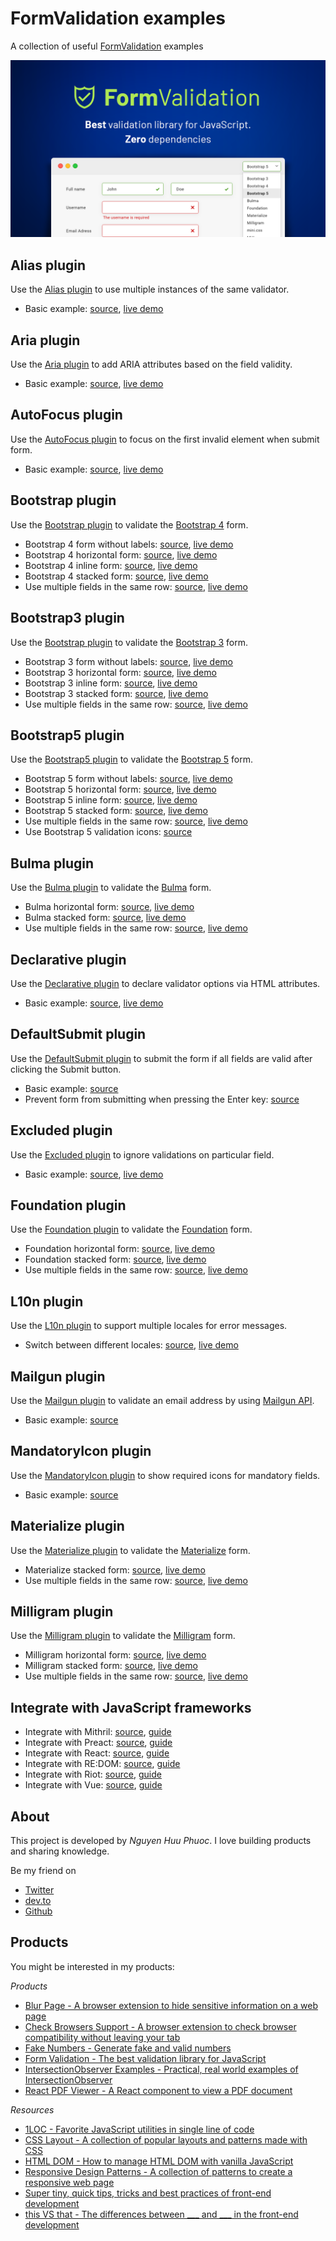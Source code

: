 # FormValidation examples

A collection of useful [FormValidation](https://formvalidation.io) examples

![FormValidation](/assets/screenshot.png)

## Alias plugin

Use the [Alias plugin](https://formvalidation.io/guide/plugins/alias) to use multiple instances of the same validator.

* Basic example: [source](plugin-alias/basic.html), [live demo](https://formvalidation.io/guide/plugins/alias)

## Aria plugin

Use the [Aria plugin](https://formvalidation.io/guide/plugins/aria) to add ARIA attributes based on the field validity.

* Basic example: [source](plugin-aria/basic.html), [live demo](https://formvalidation.io/guide/plugins/aria)

## AutoFocus plugin

Use the [AutoFocus plugin](https://formvalidation.io/guide/plugins/auto-focus) to focus on the first invalid element when submit form.

* Basic example: [source](plugin-auto-focus/basic.html), [live demo](https://formvalidation.io/guide/plugins/auto-focus)

## Bootstrap plugin

Use the [Bootstrap plugin](https://formvalidation.io/guide/plugins/bootstrap) to validate the [Bootstrap 4](https://getbootstrap.com) form.

* Bootstrap 4 form without labels: [source](plugin-bootstrap/form-without-labels.html), [live demo](https://formvalidation.io/guide/plugins/bootstrap)
* Bootstrap 4 horizontal form: [source](plugin-bootstrap/horizontal-form.html), [live demo](https://formvalidation.io/guide/plugins/bootstrap)
* Bootstrap 4 inline form: [source](plugin-bootstrap/inline-form.html), [live demo](https://formvalidation.io/guide/plugins/bootstrap)
* Bootstrap 4 stacked form: [source](plugin-bootstrap/stacked-form.html), [live demo](https://formvalidation.io/guide/plugins/bootstrap)
* Use multiple fields in the same row: [source](plugin-bootstrap/multiple-fields-same-row.html), [live demo](https://formvalidation.io/guide/plugins/bootstrap)

## Bootstrap3 plugin

Use the [Bootstrap plugin](https://formvalidation.io/guide/plugins/bootstrap3) to validate the [Bootstrap 3](https://getbootstrap.com) form.

* Bootstrap 3 form without labels: [source](plugin-bootstrap3/form-without-labels.html), [live demo](https://formvalidation.io/guide/plugins/bootstrap3)
* Bootstrap 3 horizontal form: [source](plugin-bootstrap3/horizontal-form.html), [live demo](https://formvalidation.io/guide/plugins/bootstrap3)
* Bootstrap 3 inline form: [source](plugin-bootstrap3/inline-form.html), [live demo](https://formvalidation.io/guide/plugins/bootstrap3)
* Bootstrap 3 stacked form: [source](plugin-bootstrap3/stacked-form.html), [live demo](https://formvalidation.io/guide/plugins/bootstrap3)
* Use multiple fields in the same row: [source](plugin-bootstrap3/multiple-fields-same-row.html), [live demo](https://formvalidation.io/guide/plugins/bootstrap3)

## Bootstrap5 plugin

Use the [Bootstrap5 plugin](https://formvalidation.io/guide/plugins/bootstrap5) to validate the [Bootstrap 5](https://getbootstrap.com) form.

* Bootstrap 5 form without labels: [source](plugin-bootstrap5/form-without-labels.html), [live demo](https://formvalidation.io/guide/plugins/bootstrap5)
* Bootstrap 5 horizontal form: [source](plugin-bootstrap5/horizontal-form.html), [live demo](https://formvalidation.io/guide/plugins/bootstrap5)
* Bootstrap 5 inline form: [source](plugin-bootstrap5/inline-form.html), [live demo](https://formvalidation.io/guide/plugins/bootstrap5)
* Bootstrap 5 stacked form: [source](plugin-bootstrap5/stacked-form.html), [live demo](https://formvalidation.io/guide/plugins/bootstrap5)
* Use multiple fields in the same row: [source](plugin-bootstrap5/multiple-fields-same-row.html), [live demo](https://formvalidation.io/guide/plugins/bootstrap5)
* Use Bootstrap 5 validation icons: [source](plugin-bootstrap5/validation-icons.html)

## Bulma plugin

Use the [Bulma plugin](https://formvalidation.io/guide/plugins/bulma) to validate the [Bulma](https://bulma.io) form.

* Bulma horizontal form: [source](plugin-bulma/horizontal-form.html), [live demo](https://formvalidation.io/guide/plugins/bulma)
* Bulma stacked form: [source](plugin-bulma/stacked-form.html), [live demo](https://formvalidation.io/guide/plugins/bulma)
* Use multiple fields in the same row: [source](plugin-bulma/multiple-fields-same-row.html), [live demo](https://formvalidation.io/guide/plugins/bulma)

## Declarative plugin

Use the [Declarative plugin](https://formvalidation.io/guide/plugins/declarative) to declare validator options via HTML attributes.

* Basic example: [source](plugin-declarative/basic.html), [live demo](https://formvalidation.io/guide/plugins/declarative)

## DefaultSubmit plugin

Use the [DefaultSubmit plugin](https://formvalidation.io/guide/plugins/default-submit) to submit the form if all fields are valid after clicking the Submit button.

* Basic example: [source](plugin-default-submit/basic.html)
* Prevent form from submitting when pressing the Enter key: [source](plugin-default-submit/prevent-submit-on-enter.html)

## Excluded plugin

Use the [Excluded plugin](https://formvalidation.io/guide/plugins/excluded) to ignore validations on particular field.

* Basic example: [source](plugin-excluded/basic.html), [live demo](https://formvalidation.io/guide/plugins/excluded)

## Foundation plugin

Use the [Foundation plugin](https://formvalidation.io/guide/plugins/foundation) to validate the [Foundation](https://foundation.zurb.com) form.

* Foundation horizontal form: [source](plugin-foundation/horizontal-form.html), [live demo](https://formvalidation.io/guide/plugins/foundation)
* Foundation stacked form: [source](plugin-foundation/stacked-form.html), [live demo](https://formvalidation.io/guide/plugins/foundation)
* Use multiple fields in the same row: [source](plugin-foundation/multiple-fields-same-row.html), [live demo](https://formvalidation.io/guide/plugins/foundation)

## L10n plugin

Use the [L10n plugin](https://formvalidation.io/guide/plugins/l10n) to support multiple locales for error messages.

* Switch between different locales: [source](plugin-l10n/switch-locales.html), [live demo](https://formvalidation.io/guide/plugins/l10n)

## Mailgun plugin

Use the [Mailgun plugin](https://formvalidation.io/guide/plugins/mailgun) to validate an email address by using [Mailgun API](http://www.mailgun.com).

* Basic example: [source](plugin-mailgun/basic.html)

## MandatoryIcon plugin

Use the [MandatoryIcon plugin](https://formvalidation.io/guide/plugins/mandatory-icon) to show required icons for mandatory fields.

* Basic example: [source](plugin-mandatory-icon/basic.html)

## Materialize plugin

Use the [Materialize plugin](https://formvalidation.io/guide/plugins/materialize) to validate the [Materialize](https://materializecss.com) form.

* Materialize stacked form: [source](plugin-materialize/stacked-form.html), [live demo](https://formvalidation.io/guide/plugins/materialize)
* Use multiple fields in the same row: [source](plugin-materialize/multiple-fields-same-row.html), [live demo](https://formvalidation.io/guide/plugins/materialize)

## Milligram plugin

Use the [Milligram plugin](https://formvalidation.io/guide/plugins/milligram) to validate the [Milligram](https://milligram.io) form.

* Milligram horizontal form: [source](plugin-milligram/horizontal-form.html), [live demo](https://formvalidation.io/guide/plugins/milligram)
* Milligram stacked form: [source](plugin-milligram/stacked-form.html), [live demo](https://formvalidation.io/guide/plugins/milligram)
* Use multiple fields in the same row: [source](plugin-milligram/multiple-fields-same-row.html), [live demo](https://formvalidation.io/guide/plugins/milligram)

## Integrate with JavaScript frameworks

* Integrate with Mithril: [source](mithril/index.html), [guide](https://formvalidation.io/guide/examples/integrating-with-mithril)
* Integrate with Preact: [source](preact/index.html), [guide](https://formvalidation.io/guide/examples/integrating-with-preact)
* Integrate with React: [source](react/index.html), [guide](https://formvalidation.io/guide/examples/integrating-with-react)
* Integrate with RE:DOM: [source](redom/index.html), [guide](https://formvalidation.io/guide/examples/integrating-with-redom)
* Integrate with Riot: [source](riot/index.html), [guide](https://formvalidation.io/guide/examples/integrating-with-riot)
* Integrate with Vue: [source](vue/index.html), [guide](https://formvalidation.io/guide/examples/integrating-with-vue)

## About

This project is developed by _Nguyen Huu Phuoc_. I love building products and sharing knowledge.

Be my friend on
* [Twitter](https://twitter.com/nghuuphuoc)
* [dev.to](https://dev.to/phuocng)
* [Github](https://github.com/phuoc-ng)

## Products

You might be interested in my products:

_Products_
* [Blur Page - A browser extension to hide sensitive information on a web page](https://blur.page)
* [Check Browsers Support - A browser extension to check browser compatibility without leaving your tab](https://checkbrowsers.support)
* [Fake Numbers - Generate fake and valid numbers](https://fakenumbers.io)
* [Form Validation - The best validation library for JavaScript](https://formvalidation.io)
* [IntersectionObserver Examples - Practical, real world examples of IntersectionObserver](https://intersectionobserver.io)
* [React PDF Viewer - A React component to view a PDF document](https://react-pdf-viewer.dev)

_Resources_
* [1LOC - Favorite JavaScript utilities in single line of code](https://1loc.dev)
* [CSS Layout - A collection of popular layouts and patterns made with CSS](https://csslayout.io)
* [HTML DOM - How to manage HTML DOM with vanilla JavaScript](https://htmldom.dev)
* [Responsive Design Patterns - A collection of patterns to create a responsive web page](https://responsive.page)
* [Super tiny, quick tips, tricks and best practices of front-end development](https://getfrontend.tips)
* [this VS that - The differences between ___ and ___ in the front-end development](https://thisthat.dev)